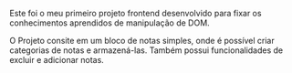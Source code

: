 Este foi o meu primeiro projeto frontend desenvolvido para fixar os conhecimentos aprendidos de manipulação de DOM.

O Projeto consite em um bloco de notas simples, onde é possível criar categorias de notas e armazená-las. Também possui funcionalidades de excluir e adicionar notas.
